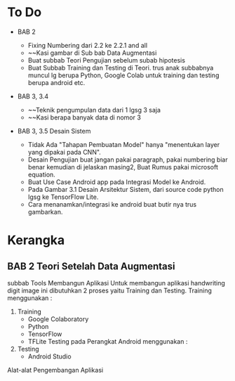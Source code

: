 # To Do
- BAB 2
	- Fixing Numbering dari 2.2 ke 2.2.1 and all
	- ~~Kasi gambar di Sub bab Data Augmentasi
	- Buat subbab Teori Pengujian sebelum subab hipotesis
	- Buat Subbab Training dan Testing di Teori. trus anak subbabnya muncul lg berupa Python, Google Colab untuk training dan testing berupa android etc. 

- BAB 3, 3.4
	- ~~Teknik pengumpulan data dari 1 lgsg 3 saja
	- ~~Kasi berapa banyak data di nomor 3

- BAB 3, 3.5 Desain Sistem
	- Tidak Ada "Tahapan Pembuatan Model" hanya "menentukan layer yang dipakai pada CNN".
	- Desain Pengujian buat jangan pakai paragraph, pakai numbering biar benar kemudian di jelaskan masing2, Buat Rumus pakai microsoft equation.
	- Buat Use Case Android app pada Integrasi Model ke Android.
	- Pada Gambar 3.1 Desain Arsitektur Sistem, dari source code python lgsg ke TensorFlow Lite.
	- Cara menanamkan/integrasi ke android buat butir nya trus gambarkan.



# Kerangka
## BAB 2 Teori Setelah Data Augmentasi
subbab Tools Membangun Aplikasi
Untuk membangun aplikasi handwriting digit image ini dibutuhkan 2 proses yaitu Training dan Testing. Training menggunakan :
1. Training
   - Google Colaboratory
   - Python
   - TensorFlow
   - TFLite
Testing pada Perangkat Android menggunakan :
1. Testing
   - Android Studio


Alat-alat Pengembangan Aplikasi